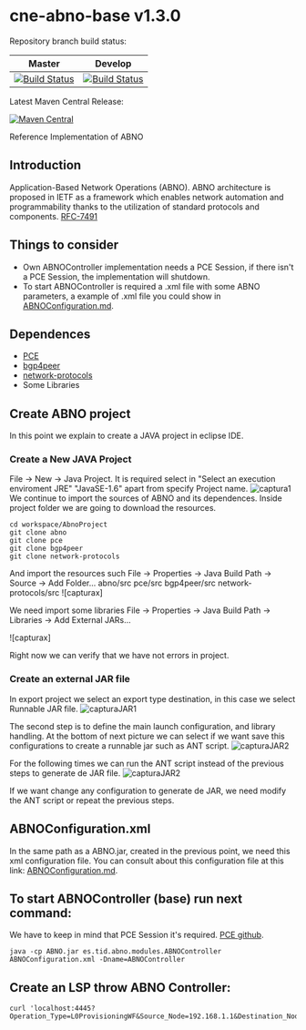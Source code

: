 cne-abno-base v1.3.0
===================

Repository branch build status:

| **Master**  | **Develop**   |
|:---:|:---:|
| [![Build Status](https://travis-ci.org/telefonicaid/netphony-abno.svg?branch=master)](https://travis-ci.org/telefonicaid/netphony-abno) | [![Build Status](https://travis-ci.org/telefonicaid/netphony-abno.svg?branch=develop)](https://travis-ci.org/telefonicaid/netphony-abno) |

Latest Maven Central Release: 

[![Maven Central](https://maven-badges.herokuapp.com/maven-central/es.tid.netphony/abno/badge.svg?style=flat-square)](https://maven-badges.herokuapp.com/maven-central/es.tid.netphony/gmpls-emulator/)

Reference Implementation of ABNO
## Introduction
Application-Based Network Operations (ABNO).
ABNO architecture is proposed in IETF as a framework which enables network
automation and programmability thanks to the utilization of standard protocols and components.
[RFC-7491](https://tools.ietf.org/html/rfc7491)
## Things to consider
- Own ABNOController implementation needs a PCE Session, if there isn't a PCE Session, the implementation will shutdown.
- To start ABNOController is required a .xml file with some ABNO parameters, a example of .xml file you could show in [ABNOConfiguration.md](ABNOConfiguration.md).

## Dependences
- [PCE]()
- [bgp4peer]()
- [network-protocols]()
- Some Libraries

## Create ABNO project
In this point we explain to create a JAVA project in eclipse IDE.

### Create a New JAVA Project
File -> New -> Java Project.
It is required select in "Select an execution enviroment JRE" "JavaSE-1.6" apart from specify Project name.
![captura1](https://octodcom/images/yaktocat.png)
We continue to import the sources of ABNO and its dependences.
Inside project folder we are going to download the resources.
```
cd workspace/AbnoProject
git clone abno
git clone pce
git clone bgp4peer
git clone network-protocols
```
And import the resources such
File -> Properties -> Java Build Path -> Source -> Add Folder...
abno/src
pce/src
bgp4peer/src
network-protocols/src
![capturax]

We need import some libraries 
File -> Properties -> Java Build Path -> Libraries -> Add External JARs...

![capturax]

Right now we can verify that we have not errors in project.

### Create an external JAR file
In export project we select an export type destination, in this case we select Runnable JAR file.
![capturaJAR1]()

The second step is to define the main launch configuration, and library handling.
At the bottom of next picture we can select if we want save this configurations to create a runnable jar such as ANT script.
![capturaJAR2]()

For the following times we can run the ANT script instead of the previous steps to generate de JAR file.
![capturaJAR2]()

If we want change any configuration to generate de JAR, we need modify the ANT script or repeat the previous steps.


## ABNOConfiguration.xml
In the same path as a ABNO.jar, created in the previous point, we need this xml configuration file.
You can consult about this configuration file at this link: [ABNOConfiguration.md](ABNOConfiguration.md).

## To start ABNOController (base) run next command:
We have to keep in mind that PCE Session it's required.
[PCE github](urlpcegithub).
```
java -cp ABNO.jar es.tid.abno.modules.ABNOController ABNOConfiguration.xml -Dname=ABNOController
```

## Create an LSP throw ABNO Controller:
```
curl 'localhost:4445?Operation_Type=L0ProvisioningWF&Source_Node=192.168.1.1&Destination_Node=192.168.1.3&Operation=add&ID_Operation=1234&Bandwidth=30000'
```
